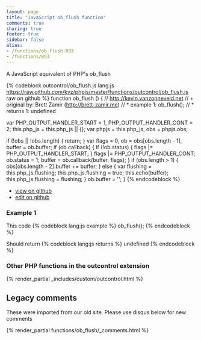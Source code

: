 ```yaml
---
layout: page
title: "JavaScript ob_flush function"
comments: true
sharing: true
footer: true
sidebar: false
alias:
- /functions/ob_flush:893
- /functions/893
---
```

<!-- Generated by Rakefile:build -->
A JavaScript equivalent of PHP's ob_flush

{% codeblock outcontrol/ob_flush.js lang:js https://raw.github.com/kvz/phpjs/master/functions/outcontrol/ob_flush.js raw on github %}
function ob_flush () {
  // http://kevin.vanzonneveld.net
  // +   original by: Brett Zamir (http://brett-zamir.me)
  // *     example 1: ob_flush();
  // *     returns 1: undefined

  var PHP_OUTPUT_HANDLER_START = 1,
    PHP_OUTPUT_HANDLER_CONT = 2;
  this.php_js = this.php_js || {};
  var phpjs = this.php_js,
    obs = phpjs.obs;

  if (!obs || !obs.length) {
    return;
  }
  var flags = 0,
    ob = obs[obs.length - 1],
    buffer = ob.buffer;
  if (ob.callback) {
    if (!ob.status) {
      flags |= PHP_OUTPUT_HANDLER_START;
    }
    flags |= PHP_OUTPUT_HANDLER_CONT;
    ob.status = 1;
    buffer = ob.callback(buffer, flags);
  }
  if (obs.length > 1) {
    obs[obs.length - 2].buffer += buffer;
  } else {
    var flushing = this.php_js.flushing;
    this.php_js.flushing = true;
    this.echo(buffer);
    this.php_js.flushing = flushing;
  }
  ob.buffer = '';
}
{% endcodeblock %}

 - [view on github](https://github.com/kvz/phpjs/blob/master/functions/outcontrol/ob_flush.js)
 - [edit on github](https://github.com/kvz/phpjs/edit/master/functions/outcontrol/ob_flush.js)

### Example 1
This code
{% codeblock lang:js example %}
ob_flush();
{% endcodeblock %}

Should return
{% codeblock lang:js returns %}
undefined
{% endcodeblock %}


### Other PHP functions in the outcontrol extension
{% render_partial _includes/custom/outcontrol.html %}
## Legacy comments
These were imported from our old site. Please use disqus below for new comments
<div style="overflow-y: scroll; max-height: 500px;">
{% render_partial functions/ob_flush/_comments.html %}
</div>
